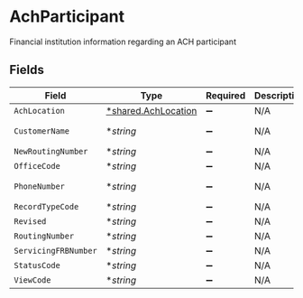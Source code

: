 # AchParticipant

Financial institution information regarding an ACH participant


## Fields

| Field                                                            | Type                                                             | Required                                                         | Description                                                      | Example                                                          |
| ---------------------------------------------------------------- | ---------------------------------------------------------------- | ---------------------------------------------------------------- | ---------------------------------------------------------------- | ---------------------------------------------------------------- |
| `AchLocation`                                                    | [*shared.AchLocation](../../../pkg/models/shared/achlocation.md) | :heavy_minus_sign:                                               | N/A                                                              |                                                                  |
| `CustomerName`                                                   | **string*                                                        | :heavy_minus_sign:                                               | N/A                                                              | Main Street Bank                                                 |
| `NewRoutingNumber`                                               | **string*                                                        | :heavy_minus_sign:                                               | N/A                                                              | 987654321                                                        |
| `OfficeCode`                                                     | **string*                                                        | :heavy_minus_sign:                                               | N/A                                                              | 0                                                                |
| `PhoneNumber`                                                    | **string*                                                        | :heavy_minus_sign:                                               | N/A                                                              | 123-456-7789                                                     |
| `RecordTypeCode`                                                 | **string*                                                        | :heavy_minus_sign:                                               | N/A                                                              | 1                                                                |
| `Revised`                                                        | **string*                                                        | :heavy_minus_sign:                                               | N/A                                                              | 041921                                                           |
| `RoutingNumber`                                                  | **string*                                                        | :heavy_minus_sign:                                               | N/A                                                              | 123456789                                                        |
| `ServicingFRBNumber`                                             | **string*                                                        | :heavy_minus_sign:                                               | N/A                                                              | 123456789                                                        |
| `StatusCode`                                                     | **string*                                                        | :heavy_minus_sign:                                               | N/A                                                              | 1                                                                |
| `ViewCode`                                                       | **string*                                                        | :heavy_minus_sign:                                               | N/A                                                              | 1                                                                |